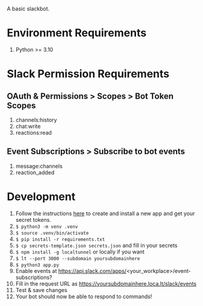 A basic slackbot.

# Environment Requirements
1) Python >= 3.10

# Slack Permission Requirements
## OAuth & Permissions > Scopes > Bot Token Scopes
1) channels:history
1) chat:write
1) reactions:read

## Event Subscriptions > Subscribe to bot events
1) message:channels
2) reaction_added

# Development
1) Follow the instructions
[here](https://slack.dev/bolt-python/tutorial/getting-started) to create and
install a new app and get your secret tokens.
1) `$ python3 -m venv .venv`
1) `$ source .venv/bin/activate`
1) `$ pip install -r requirements.txt`
1) `$ cp secrets-template.json secrets.json` and fill in your secrets
1) `$ npm install -g localtunnel` or locally if you want
1) `$ lt --port 3000 --subdomain yoursubdomainhere`
1) `$ python3 app.py`
1) Enable events at https://api.slack.com/apps/<your_workplace>/event-subscriptions?
1) Fill in the request URL as https://yoursubdomainhere.loca.lt/slack/events
1) Test & save changes
1) Your bot should now be able to respond to commands!

